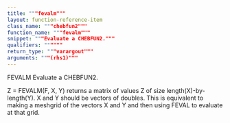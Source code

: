 ```yaml
---
title: """fevalm"""
layout: function-reference-item
class_name: """chebfun2"""
function_name: """fevalm"""
snippet: """Evaluate a CHEBFUN2."""
qualifiers: """"""
return_type: """varargout"""
arguments: """(rhs1)"""
---
```


  FEVALM   Evaluate a CHEBFUN2.
  
  Z = FEVALM(F, X, Y) returns a matrix of values Z of size length(X)-by-length(Y). 
  X and Y should be vectors of doubles. This is equivalent to making a meshgrid 
  of the vectors X and Y and then using FEVAL to evaluate at that grid.
